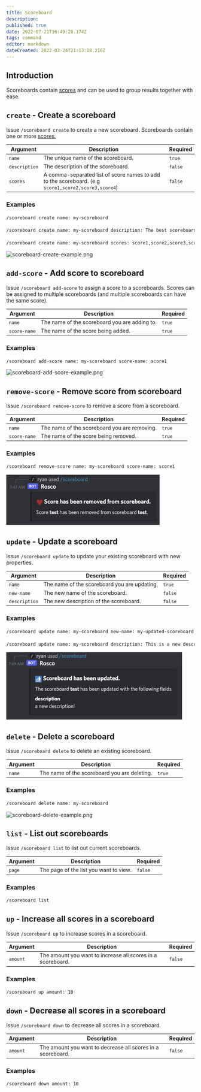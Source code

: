 ```yaml
---
title: Scoreboard
description: 
published: true
date: 2022-07-21T16:49:28.174Z
tags: command
editor: markdown
dateCreated: 2022-03-24T21:13:18.210Z
---
```


## Introduction

Scoreboards contain [scores](/commands/score) and can be used to group results together with ease.

## `create` - Create a scoreboard

Issue `/scoreboard create` to create a new scoreboard. Scoreboards contain one or more [scores.](/commands/score)

| Argument | Description | Required |
|----------|-------------|----------|
| `name` | The unique name of the scoreboard. | `true` |
| `description` | The description of the scoreboard. | `false` |
| `scores` | A comma-separated list of score names to add to the scoreboard. (e.g `score1,score2,score3,score4`) | `false` |

### Examples

``` bash
/scoreboard create name: my-scoreboard

/scoreboard create name: my-scoreboard description: The best scoreboard there ever was!

/scoreboard create name: my-scoreboard scores: score1,score2,score3,score4
```

![scoreboard-create-example.png](/scoreboard-create-example.png)

## `add-score` - Add score to scoreboard

Issue `/scoreboard add-score` to assign a score to a scoreboards. Scores can be assigned to multiple scoreboards (and multiple scoreboards can have the same score).

| Argument | Description | Required |
|----------|-------------|----------|
| `name` | The name of the scoreboard you are adding to. | `true` |
| `score-name` | The name of the score being added. | `true` |

### Examples

``` bash
/scoreboard add-score name: my-scoreboard score-name: score1
```

![scoreboard-add-score-example.png](/scoreboard-add-score-example.png)

## `remove-score` - Remove score from scoreboard

Issue `/scoreboard remove-score` to remove a score from a scoreboard.

| Argument | Description | Required |
|----------|-------------|----------|
| `name` | The name of the scoreboard you are removing. | `true` |
| `score-name` | The name of the score being removed. | `true` |

### Examples

``` bash
/scoreboard remove-score name: my-scoreboard score-name: score1
```

![scoreboard-remove-score-example.png](/scoreboard-remove-score-example.png)

## `update` - Update a scoreboard

Issue `/scoreboard update` to update your existing scoreboard with new properties.

| Argument | Description | Required |
|----------|-------------|----------|
| `name` | The name of the scoreboard you are updating. | `true` |
| `new-name` | The new name of the scoreboard. | `false` |
| `description` | The new description of the scoreboard. | `false` |

### Examples

``` bash
/scoreboard update name: my-scoreboard new-name: my-updated-scoreboard

/scoreboard update name: my-scoreboard description: This is a new description!
```

![scoreboard-update-example.png](/scoreboard-update-example.png)

## `delete` - Delete a scoreboard

Issue `/scoreboard delete` to delete an existing scoreboard.

| Argument | Description | Required |
|----------|-------------|----------|
| `name` | The name of the scoreboard you are deleting. | `true` |

### Examples

``` bash
/scoreboard delete name: my-scoreboard
```

![scoreboard-delete-example.png](/scoreboard-delete-example.png)

## `list` - List out scoreboards

Issue `/scoreboard list` to list out current scoreboards.

| Argument | Description | Required |
|----------|-------------|----------|
| `page` | The page of the list you want to view. | `false` |

### Examples

``` bash
/scoreboard list
```

## `up` - Increase all scores in a scoreboard

Issue `/scoreboard up` to increase scores in a scoreboard.

| Argument | Description | Required |
|----------|-------------|----------|
| `amount` | The amount you want to increase all scores in a scoreboard. | `false` |

### Examples

``` bash
/scoreboard up amount: 10
```

## `down` - Decrease all scores in a scoreboard

Issue `/scoreboard down` to decrease all scores in a scoreboard.

| Argument | Description | Required |
|----------|-------------|----------|
| `amount` | The amount you want to decrease all scores in a scoreboard. | `false` |

### Examples

``` bash
/scoreboard down amount: 10
```






































